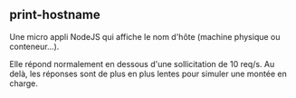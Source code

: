 ## print-hostname

Une micro appli NodeJS qui affiche le nom d'hôte (machine physique ou conteneur...).

Elle répond normalement en dessous d'une sollicitation de 10 req/s. Au delà, les réponses sont de plus en plus lentes pour simuler une montée en charge.